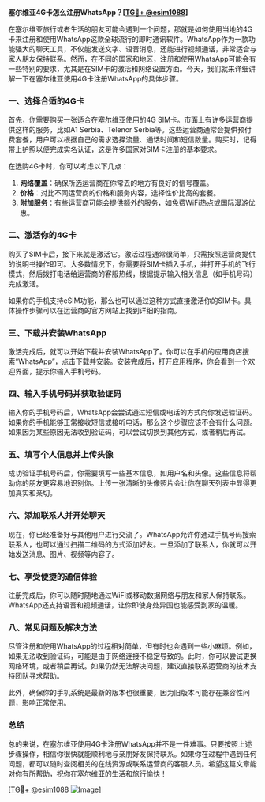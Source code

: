 **塞尔维亚4G卡怎么注册WhatsApp？[[TG💪+ @esim1088](https://t.me/s/esim1088)]**

在塞尔维亚旅行或者生活的朋友可能会遇到一个问题，那就是如何使用当地的4G卡来注册和使用WhatsApp这款全球流行的即时通讯软件。WhatsApp作为一款功能强大的聊天工具，不仅能发送文字、语音消息，还能进行视频通话，非常适合与家人朋友保持联系。然而，在不同的国家和地区，注册和使用WhatsApp可能会有一些特别的要求，尤其是在SIM卡的激活和网络设置方面。今天，我们就来详细讲解一下在塞尔维亚使用4G卡注册WhatsApp的具体步骤。

### 一、选择合适的4G卡

首先，你需要购买一张适合在塞尔维亚使用的4G SIM卡。市面上有许多运营商提供这样的服务，比如A1 Serbia、Telenor Serbia等。这些运营商通常会提供预付费套餐，用户可以根据自己的需求选择流量、通话时间和短信数量。购买时，记得带上护照以便完成实名认证，这是许多国家对SIM卡注册的基本要求。

在选购4G卡时，你可以考虑以下几点：

1. **网络覆盖**：确保所选运营商在你常去的地方有良好的信号覆盖。
2. **价格**：对比不同运营商的价格和服务内容，选择性价比高的套餐。
3. **附加服务**：有些运营商可能会提供额外的服务，如免费WiFi热点或国际漫游优惠。

### 二、激活你的4G卡

购买了SIM卡后，接下来就是激活它。激活过程通常很简单，只需按照运营商提供的说明书操作即可。大多数情况下，你需要将SIM卡插入手机，并打开手机的飞行模式，然后拨打电话给运营商的客服热线，根据提示输入相关信息（如手机号码）完成激活。

如果你的手机支持eSIM功能，那么也可以通过这种方式直接激活你的SIM卡。具体操作步骤可以在运营商的官方网站上找到详细的指南。

### 三、下载并安装WhatsApp

激活完成后，就可以开始下载并安装WhatsApp了。你可以在手机的应用商店搜索“WhatsApp”，点击下载并安装。安装完成后，打开应用程序，你会看到一个欢迎界面，提示你输入手机号码。

### 四、输入手机号码并获取验证码

输入你的手机号码后，WhatsApp会尝试通过短信或电话的方式向你发送验证码。如果你的手机能够正常接收短信或接听电话，那么这个步骤应该不会有什么问题。如果因为某些原因无法收到验证码，可以尝试切换到其他方式，或者稍后再试。

### 五、填写个人信息并上传头像

成功验证手机号码后，你需要填写一些基本信息，如用户名和头像。这些信息将帮助你的朋友更容易地识别你。上传一张清晰的头像照片会让你在聊天列表中显得更加真实和亲切。

### 六、添加联系人并开始聊天

现在，你已经准备好与其他用户进行交流了。WhatsApp允许你通过手机号码搜索联系人，也可以通过扫描二维码的方式添加好友。一旦添加了联系人，你就可以开始发送消息、图片、视频等内容了。

### 七、享受便捷的通信体验

注册完成后，你可以随时随地通过WiFi或移动数据网络与朋友和家人保持联系。WhatsApp还支持语音和视频通话，让你即使身处异国也能感受到家的温暖。

### 八、常见问题及解决方法

尽管注册和使用WhatsApp的过程相对简单，但有时也会遇到一些小麻烦。例如，如果无法收到验证码，可能是由于网络连接不稳定导致的。此时，你可以尝试更换网络环境，或者稍后再试。如果仍然无法解决问题，建议直接联系运营商的技术支持团队寻求帮助。

此外，确保你的手机系统是最新的版本也很重要，因为旧版本可能存在兼容性问题，影响正常使用。

### 总结

总的来说，在塞尔维亚使用4G卡注册WhatsApp并不是一件难事。只要按照上述步骤操作，相信你很快就能顺利地与亲朋好友保持联系。如果你在过程中遇到任何问题，都可以随时查阅相关的在线资源或联系运营商的客服人员。希望这篇文章能对你有所帮助，祝你在塞尔维亚的生活和旅行愉快！

[[TG💪+ @esim1088](https://t.me/s/esim1088) ![Image](https://i.postimg.cc/4NQfJmqS/Snipaste-2025-05-13-00-14-12.png)]